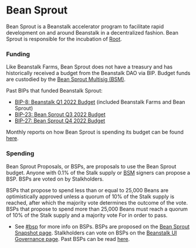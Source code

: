 # Bean Sprout

Bean Sprout is a Beanstalk accelerator program to facilitate rapid development on and around Beanstalk in a decentralized fashion. Bean Sprout is responsible for the incubation of [Root](../../ecosystem/root.md).

### Funding

Like Beanstalk Farms, Bean Sprout does not have a treasury and has historically received a budget from the Beanstalk DAO via BIP. Budget funds are custodied by the [Bean Sprout Multisig (BSM)](bsm-dashboard.md).

Past BIPs that funded Beanstalk Sprout:

* [BIP-8: Beanstalk Q1 2022 Budget](https://github.com/BeanstalkFarms/Beanstalk-Governance-Proposals/blob/master/bip/bip-08-beanstalk-budget-q1-2022.md) (included Beanstalk Farms and Bean Sprout)
* [BIP-23: Bean Sprout Q3 2022 Budget](https://github.com/BeanstalkFarms/Beanstalk-Governance-Proposals/blob/master/bip/bip-23-bs-budget-q3-2022.md)
* [BIP-27: Bean Sprout Q4 2022 Budget](https://github.com/BeanstalkFarms/Beanstalk-Governance-Proposals/blob/master/bip/bip-27-bs-budget-q4-2022.md)

Monthly reports on how Bean Sprout is spending its budget can be found [here](https://github.com/BeanstalkFarms/Beanstalk-Farms-Operations/tree/main/bean-sprout).

### Spending

Bean Sprout Proposals, or BSPs, are proposals to use the Bean Sprout budget. Anyone with 0.1% of the Stalk supply or [BSM](bsm-dashboard.md) signers can propose a BSP. BSPs are voted on by Stalkholders.&#x20;

BSPs that propose to spend less than or equal to 25,000 Beans are optimistically approved unless a quorum of 10% of the Stalk supply is reached, after which the majority vote determines the outcome of the vote. BSPs that propose to spend more than 25,000 Beans must reach a quorum of 10% of the Stalk supply and a majority vote For in order to pass.

* See [#bsp](../proposals.md#bsp "mention") for more info on BSPs. BSPs are proposed on the [Bean Sprout Snapshot page](https://snapshot.org/#/wearebeansprout.eth). Stalkholders can vote on BSPs on the [Beanstalk UI Governance page](https://app.bean.money/#/governance?type=bean-sprout). Past BSPs can be read [here](https://github.com/BeanstalkFarms/Beanstalk-Governance-Proposals/tree/master/bsp).
